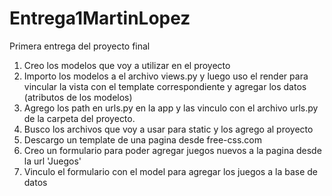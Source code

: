 # Entrega1MartinLopez
Primera entrega del proyecto final

1. Creo los modelos que voy a utilizar en el proyecto 
2. Importo los modelos a el archivo views.py y luego uso el render para vincular la vista con el template
correspondiente y agregar los datos (atributos de los modelos)
3. Agrego los path en urls.py en la app y las vinculo con el archivo urls.py de la carpeta del proyecto.
4. Busco los archivos que voy a usar para static y los agrego al proyecto
5. Descargo un template de una pagina desde free-css.com
6. Creo un formulario para poder agregar juegos nuevos a la pagina desde la url 'Juegos'
7. Vinculo el formulario con el model para agregar los juegos a la base de datos
